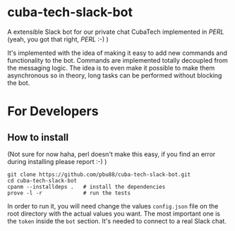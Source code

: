 # cuba-tech-slack-bot
A extensible Slack bot for our private chat CubaTech implemented in *PERL* (yeah, you got that right, *PERL* :-) )

It's implemented with the idea of making it easy to add new commands and functionality to the bot. Commands are implemented totally decoupled from the messaging logic. The idea is to even make it possible to make them asynchronous so in theory, long tasks can be performed without blocking the bot.

# For Developers

## How to install

(Not sure for now haha, perl doesn't make this easy, if you find an error during installing please report :-) )

    git clone https://github.com/pbu88/cuba-tech-slack-bot.git
    cd cuba-tech-slack-bot
    cpanm --installdeps .   # install the dependencies
    prove -l -r             # run the tests
    
In order to run it, you will need change the values `config.json` file on the root directory with the actual values you want. The most important one is the `token` inside the `bot` section. It's needed to connect to a real Slack chat.
